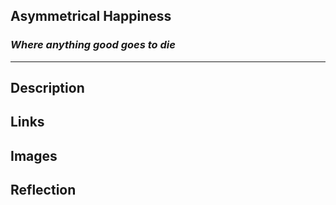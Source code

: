 ## Asymmetrical Happiness
### *Where anything good goes to die*
---

## Description

## Links

## Images

## Reflection